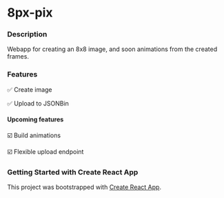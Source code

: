 # 8px-pix

### Description

Webapp for creating an 8x8 image, and soon animations from the created frames.

### Features

✅ Create image

✅ Upload to JSONBin


#### Upcoming features

☑️ Build animations

☑️ Flexible upload endpoint


### Getting Started with Create React App

This project was bootstrapped with [Create React App](https://github.com/facebook/create-react-app).
